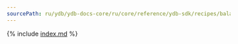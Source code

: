 ```yaml
---
sourcePath: ru/ydb/ydb-docs-core/ru/core/reference/ydb-sdk/recipes/balancing/random_choice.md
---
```

{% include [index.md](_includes/random_choice.md) %}
